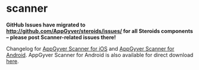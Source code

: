 scanner
=======

**GitHub Issues have migrated to http://github.com/AppGyver/steroids/issues/ for all Steroids components – please post Scanner-related issues there!**

Changelog for [AppGyver Scanner for iOS](https://itunes.apple.com/us/app/appgyver-scanner/id575076515?mt=8) and [AppGyver Scanner for Android](https://play.google.com/store/apps/details?id=com.appgyver.android&hl=en). AppGyver Scanner for Android is also available for direct download [here](https://s3.amazonaws.com/appgyver.production.steroids.simulators/AppGyverAndroid-release.apk).
